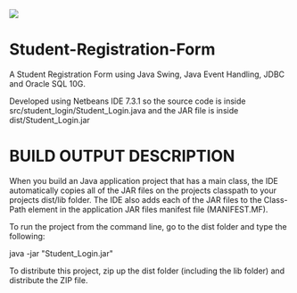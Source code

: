 <a href="https://atlas.shubhranil.com" target="\_blank">
<img src="https://img.shields.io/badge/Developed%20and%20Maintained%20by-Atlas%20Inc-blue">
</a>

# Student-Registration-Form

A Student Registration Form using Java Swing, Java Event Handling, JDBC and Oracle SQL 10G.

Developed using Netbeans IDE 7.3.1 so the source code is inside src/student_login/Student_Login.java
and the JAR file is inside dist/Student_Login.jar

BUILD OUTPUT DESCRIPTION
========================

When you build an Java application project that has a main class, the IDE
automatically copies all of the JAR
files on the projects classpath to your projects dist/lib folder. The IDE
also adds each of the JAR files to the Class-Path element in the application
JAR files manifest file (MANIFEST.MF).

To run the project from the command line, go to the dist folder and
type the following:

java -jar "Student_Login.jar" 

To distribute this project, zip up the dist folder (including the lib folder)
and distribute the ZIP file.
